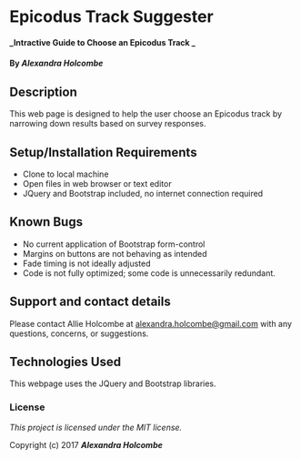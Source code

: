 # Epicodus Track Suggester

#### _Intractive Guide to Choose an Epicodus Track _

#### By _**Alexandra Holcombe**_

## Description

This web page is designed to help the user choose an Epicodus track by narrowing down results based on survey responses.

## Setup/Installation Requirements

* Clone to local machine
* Open files in web browser or text editor
* JQuery and Bootstrap included, no internet connection required

## Known Bugs

* No current application of Bootstrap form-control
* Margins on buttons are not behaving as intended
* Fade timing is not ideally adjusted
* Code is not fully optimized; some code is unnecessarily redundant.

## Support and contact details

Please contact Allie Holcombe at alexandra.holcombe@gmail.com with any questions, concerns, or suggestions.

## Technologies Used

This webpage uses the JQuery and Bootstrap libraries.

### License

*This project is licensed under the MIT license.*

Copyright (c) 2017 **_Alexandra Holcombe_**
